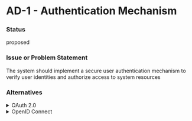 #  AD-1 - Authentication Mechanism



### Status

proposed













### Issue or Problem Statement

<p>The system should implement a secure user authentication mechanism to verify user identities and authorize access to system resources</p>















### Alternatives

    

<details markdown=1>
<summary markdown="span">OAuth 2.0</summary>

<table>
    <caption></caption>
    <tr>
        <td> <strong>Name</strong> </td>
        <td>OAuth 2.0</td>
    </tr>
    <tr>
        <td> <strong>Description</strong> </td>
        <td><p>An industry-standard authorization framework that provides secure access to system resources</p></td>
    </tr>
    <tr>
        <td> <strong>Best Applied</strong> </td>
        <td></td>
    </tr>
    <tr>
        <td> <strong>Contraindications</strong> </td>
        <td></td>
    </tr>
</table>


</details>


    

<details markdown=1>
<summary markdown="span">OpenID Connect</summary>

<table>
    <caption></caption>
    <tr>
        <td> <strong>Name</strong> </td>
        <td>OpenID Connect</td>
    </tr>
    <tr>
        <td> <strong>Description</strong> </td>
        <td><p>An identity layer on top of the OAuth 2.0 protocol that provides authentication and authorization capabilities</p></td>
    </tr>
    <tr>
        <td> <strong>Best Applied</strong> </td>
        <td></td>
    </tr>
    <tr>
        <td> <strong>Contraindications</strong> </td>
        <td></td>
    </tr>
</table>


</details>


    















